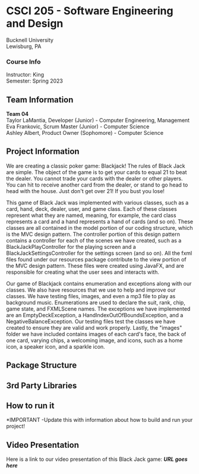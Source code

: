 # CSCI 205 - Software Engineering and Design
Bucknell University  
Lewisburg, PA

### Course Info
Instructor: King   
Semester: Spring 2023

## Team Information
**Team 04**                                   
Taylor LaMantia, Developer (Junior) - Computer Engineering, Management
<br>Eva Frankovic, Scrum Master (Junior) - Computer Science  
Ashley Albert, Product Owner (Sophomore) - Computer Science

## Project Information
We are creating a classic poker game: Blackjack! The rules of Black Jack are simple.
The object of the game is to get your cards to equal 21 to beat the dealer.  You cannot trade your
cards with the dealer or other players.  You can hit to receive another card from the dealer, or stand
to go head to head with the house. Just don't get over 21!  If you bust you lose!

This game of Black Jack was implemented with various classes, such as a card, hand, deck, dealer, user, and game class. 
Each of these classes represent what they are named, meaning, for example, the card class represents a card and a hand
represents a hand of cards (and so on).  These classes are all contained in the model portion of our coding structure, 
which is the MVC design pattern.  The controller portion of this design pattern contains a controller for each of the 
scenes we have created, such as a BlackJackPlayController for the playing screen and a BlackJackSettingsController for 
the settings screen (and so on).  All the fxml files found under our resources package contribute to the view portion of
the MVC design pattern.  These files were created using JavaFX, and are responsible for creating 
what the user sees and interacts with.

Our game of Blackjack contains enumeration and exceptions along with our classes. We also have resources that we use to 
help and improve our classes. We have testing files, images, and even a mp3 file to play as background music.
Enumerations are used to declare the suit, rank, chip, game state, and FXMLScene names.  The exceptions we have implemented are an 
EmptyDeckException, a HandIndexOutOfBoundsException, and a NegativeBalanceException.  Our testing files test the 
classes we have created to ensure they are valid and work properly.  Lastly, the "images" folder we have included 
contains images of each card's face, the back of one card, varying chips, a welcoming image, and icons, such as a home
icon, a speaker icon, and a sparkle icon.

## Package Structure

## 3rd Party Libraries

## How to run it
*IMPORTANT -Update this with information about how to build and run your 
project!

## Video Presentation
Here is a link to our video presentation of this Black Jack game: ***URL goes here***